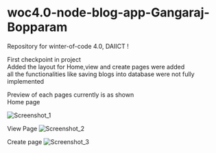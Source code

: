 # woc4.0-node-blog-app-Gangaraj-Bopparam
Repository for winter-of-code 4.0, DAIICT !
 
First checkpoint in project  
Added the layout for Home,view and create pages were added  
all the functionalities like saving blogs into database were not fully implemented    


Preview of each pages currently is as shown  
Home page

  ![Screenshot_1](https://user-images.githubusercontent.com/96531549/149365330-cf36626c-b55b-4b40-87e5-4816e2419114.png)


View Page
 ![Screenshot_2](https://user-images.githubusercontent.com/96531549/149365407-031bcffa-fa06-4bf0-9153-6df9dbdd8d95.png)


Create page
![Screenshot_3](https://user-images.githubusercontent.com/96531549/149365466-39e3df45-fd4c-4d7c-a60b-37068cb33088.png)
